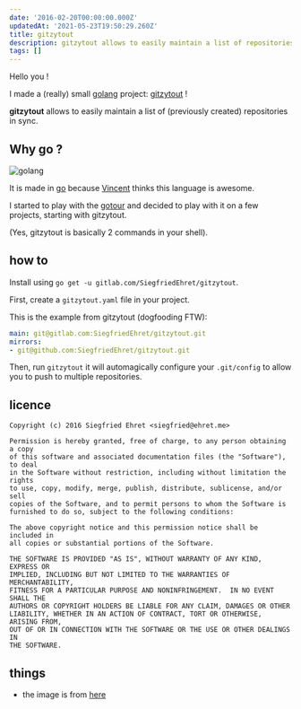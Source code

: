 ```yaml
---
date: '2016-02-20T00:00:00.000Z'
updatedAt: '2021-05-23T19:50:29.260Z'
title: gitzytout
description: gitzytout allows to easily maintain a list of repositories in sync.
tags: []
---
```

Hello you !

I made a (really) small [golang](https://golang.org/) project: [gitzytout](https://gitlab.com/SiegfriedEhret/gitzytout) !

**gitzytout** allows to easily maintain a list of (previously created) repositories in sync.

## Why go ?

![golang](/contentful/3qVjtvRO0AS6ezERw6pnvr/9a2ec247e79f6279ec745295f6a380cf/Cbcx15qUcAUChGH.jpg)

It is made in [go](https://golang.org) because [Vincent](https://github.com/vbehar) thinks this language is awesome.

I started to play with the [gotour](https://tour.golang.org) and decided to play with it on a few projects, starting with gitzytout.

(Yes, gitzytout is basically 2 commands in your shell).

## how to

Install using `go get -u gitlab.com/SiegfriedEhret/gitzytout`.

First, create a `gitzytout.yaml` file in your project.

This is the example from gitzytout (dogfooding FTW):

```yaml
main: git@gitlab.com:SiegfriedEhret/gitzytout.git
mirrors:
- git@github.com:SiegfriedEhret/gitzytout.git
```

Then, run `gitzytout` it will automagically configure your `.git/config` to allow you to push to multiple repositories.

## licence

```
Copyright (c) 2016 Siegfried Ehret <siegfried@ehret.me>

Permission is hereby granted, free of charge, to any person obtaining a copy
of this software and associated documentation files (the "Software"), to deal
in the Software without restriction, including without limitation the rights
to use, copy, modify, merge, publish, distribute, sublicense, and/or sell
copies of the Software, and to permit persons to whom the Software is
furnished to do so, subject to the following conditions:

The above copyright notice and this permission notice shall be included in
all copies or substantial portions of the Software.

THE SOFTWARE IS PROVIDED "AS IS", WITHOUT WARRANTY OF ANY KIND, EXPRESS OR
IMPLIED, INCLUDING BUT NOT LIMITED TO THE WARRANTIES OF MERCHANTABILITY,
FITNESS FOR A PARTICULAR PURPOSE AND NONINFRINGEMENT.  IN NO EVENT SHALL THE
AUTHORS OR COPYRIGHT HOLDERS BE LIABLE FOR ANY CLAIM, DAMAGES OR OTHER
LIABILITY, WHETHER IN AN ACTION OF CONTRACT, TORT OR OTHERWISE, ARISING FROM,
OUT OF OR IN CONNECTION WITH THE SOFTWARE OR THE USE OR OTHER DEALINGS IN
THE SOFTWARE.
```

## things

- the image is from [here](https://twitter.com/golang/status/700083070414643201)
